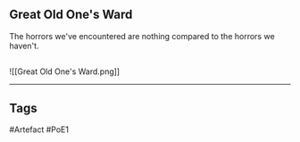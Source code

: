 ## Great Old One's Ward
The horrors we've encountered are nothing
compared to the horrors we haven't.
##
![[Great Old One's Ward.png]]

---
## Tags
#Artefact
#PoE1